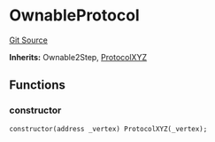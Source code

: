 # OwnableProtocol
[Git Source](https://github.com/llama-community/vertex-v1/blob/b01379c65f03514c141f06120861dc0d491ffeed/src/mock/OwnableProtocol.sol)

**Inherits:**
Ownable2Step, [ProtocolXYZ](/src/mock/ProtocolXYZ.sol/contract.ProtocolXYZ.md)


## Functions
### constructor


```solidity
constructor(address _vertex) ProtocolXYZ(_vertex);
```

